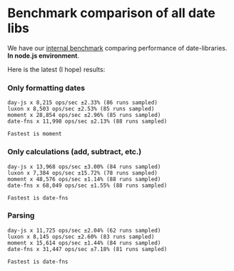 # Benchmark comparison of all date libs

We have our [internal benchmark](https://github.com/dmtrKovalenko/date-io/tree/master/packages/benchmark/operations) comparing performance of date-libraries. **In node.js environment**.

Here is the latest (I hope) results:

### Only formatting dates

```
day-js x 8,215 ops/sec ±2.33% (86 runs sampled)
luxon x 8,503 ops/sec ±2.53% (85 runs sampled)
moment x 28,854 ops/sec ±2.96% (85 runs sampled)
date-fns x 11,998 ops/sec ±2.13% (88 runs sampled)

Fastest is moment
```

### Only calculations (add, subtract, etc.)

```
day-js x 13,968 ops/sec ±3.00% (84 runs sampled)
luxon x 7,384 ops/sec ±15.72% (78 runs sampled)
moment x 48,576 ops/sec ±1.14% (88 runs sampled)
date-fns x 68,049 ops/sec ±1.55% (88 runs sampled)

Fastest is date-fns
```

### Parsing

```
day-js x 11,725 ops/sec ±2.04% (62 runs sampled)
luxon x 8,145 ops/sec ±2.60% (83 runs sampled)
moment x 15,614 ops/sec ±1.44% (84 runs sampled)
date-fns x 31,447 ops/sec ±7.18% (81 runs sampled)

Fastest is date-fns
```
